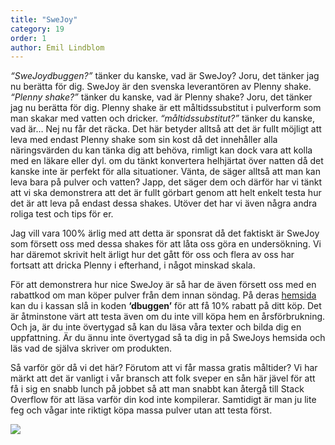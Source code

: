 ```yaml
---
title: "SweJoy"
category: 19
order: 1
author: Emil Lindblom
---
```

_“SweJoydbuggen?”_ tänker du kanske, vad är SweJoy? Joru, det tänker jag nu berätta för dig. SweJoy är den svenska leverantören av Plenny shake. _“Plenny shake?”_ tänker du kanske, vad är Plenny shake? Joru, det tänker jag nu berätta för dig. Plenny shake är ett måltidssubstitut i pulverform som man skakar med vatten och dricker. _“måltidssubstitut?”_ tänker du kanske, vad är… Nej nu får det räcka. Det här betyder alltså att det är fullt möjligt att leva med endast Plenny shake som sin kost då det innehåller alla näringsvärden du kan tänka dig att behöva, rimligt kan dock vara att kolla med en läkare eller dyl. om du tänkt konvertera helhjärtat över natten då det kanske inte är perfekt för alla situationer. Vänta, de säger alltså att man kan leva bara på pulver och vatten? Japp, det säger dem och därför har vi tänkt att vi ska demonstrera att det är fullt görbart genom att helt enkelt testa hur det är att leva på endast dessa shakes. Utöver det har vi även några andra roliga test och tips för er.

Jag vill vara 100% ärlig med att detta är sponsrat då det faktiskt är SweJoy som försett oss med dessa shakes för att låta oss göra en undersökning. Vi har däremot skrivit helt ärligt hur det gått för oss och flera av oss har fortsatt att dricka Plenny i efterhand, i något minskad skala.

För att demonstrera hur nice SweJoy är så har de även försett oss med en rabattkod om man köper pulver från dem innan söndag. På deras [hemsida](https://www.swejoy.se) kan du i kassan slå in koden **‘dbuggen’** för att få 10% rabatt på ditt köp. Det är åtminstone värt att testa även om du inte vill köpa hem en årsförbrukning. Och ja, är du inte övertygad så kan du läsa våra texter och bilda dig en uppfattning. Är du ännu inte övertygad så ta dig in på SweJoys hemsida och läs vad de själva skriver om produkten.

Så varför gör då vi det här? Förutom att vi får massa gratis måltider? Vi har märkt att det är vanligt i vår bransch att folk sveper en sån här jävel för att få i sig en snabb lunch på jobbet så att man snabbt kan återgå till Stack Overflow för att läsa varför din kod inte kompilerar. Samtidigt är man ju lite feg och vågar inte riktigt köpa massa pulver utan att testa först.

![](https://dbuggen.s3-eu-west-1.amazonaws.com/swejoy/plenny5.jpg)
